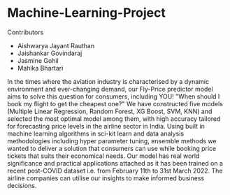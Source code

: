 # Machine-Learning-Project

Contributors 
- Aishwarya Jayant Rauthan
- Jaishankar Govindaraj
- Jasmine Gohil
- Mahika Bhartari

In  the times where the aviation industry is characterised by a dynamic environment and ever-changing demand, our Fly-Price predictor model aims to solve this question for consumers, including YOU!
"When should I book my flight to get the cheapest one?"
We have constructed five models (Multiple Linear Regression, Random Forest, XG Boost, SVM, KNN) and selected the most optimal model among them, with high accuracy tailored for forecasting price levels in the airline sector in India. Using built in machine learning algorithms in sci-kit learn and data analysis methodologies including hyper parameter tuning, ensemble methods we wanted to deliver a solution that consumers can use while booking price tickets that suits their economical needs.
Our model has real world significance and practical applications attached as it has been trained on a recent post-COVID dataset i.e. from February 11th to 31st March 2022.
The airline companies can utilise our insights to make informed business decisions.
